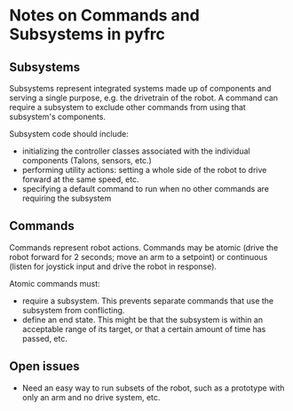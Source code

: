 # Notes on Commands and Subsystems in pyfrc

## Subsystems

Subsystems represent integrated systems made up of components and serving a
single purpose, e.g. the drivetrain of the robot. A command can require a
subsystem to exclude other commands from using that subsystem's components. 

Subsystem code should include:
- initializing the controller classes associated with the individual components
  (Talons, sensors, etc.)
- performing utility actions: setting a whole side of the robot to drive forward
  at the same speed, etc.
- specifying a default command to run when no other commands are requiring the
  subsystem

## Commands

Commands represent robot actions. Commands may be atomic (drive the robot
forward for 2 seconds; move an arm to a setpoint) or continuous (listen for
joystick input and drive the robot in response).

Atomic commands must: 
- require a subsystem. This prevents separate commands that use the subsystem
  from conflicting.
- define an end state. This might be that the subsystem is within an acceptable
  range of its target, or that a certain amount of time has passed, etc.

## Open issues

- Need an easy way to run subsets of the robot, such as a prototype with only an
  arm and no drive system, etc.
